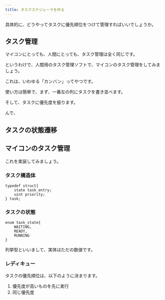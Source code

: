 ```yaml
---
title: タスクスケジューラを作る
---
```


具体的に、どうやってタスクに優先順位をつけて管理すればいいでしょうか。

## タスク管理

マイコンにとっても、人間にとっても、タスク管理は全く同じです。

というわけで、人間用のタスク管理ソフトで、マイコンのタスク管理をしてみましょう。

これは、いわゆる「カンバン」ってやつです。

使い方は簡単で、まず、一番左の列にタスクを書き並べます。

そして、タスクに優先度を振ります。

んで、

## タスクの状態遷移

## マイコンのタスク管理

これを実装してみましょう。

### タスク構造体

```C:
typedef struct{
    state task_entry;
    uint priority;
} task;
```

### タスクの状態

```C:
enum task_state{
    WAITING,
    READY,
    RUNNING
}
```

列挙型といいまして、実体はただの数値です。

### レディキュー

タスクの優先順位は、以下のように決まります。

1. 優先度が高いものを先に実行
2. 同じ優先度
